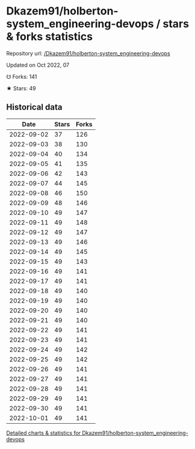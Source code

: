 # Dkazem91/holberton-system_engineering-devops / stars & forks statistics

Repository url: [/Dkazem91/holberton-system_engineering-devops](https://github.com/Dkazem91/holberton-system_engineering-devops)

Updated on Oct 2022, 07

☋ Forks: 141

★ Stars: 49

## Historical data
| Date | Stars | Forks |
|------|-------|-------|
| 2022-09-02 | 37 | 126 | 
| 2022-09-03 | 38 | 130 | 
| 2022-09-04 | 40 | 134 | 
| 2022-09-05 | 41 | 135 | 
| 2022-09-06 | 42 | 143 | 
| 2022-09-07 | 44 | 145 | 
| 2022-09-08 | 46 | 150 | 
| 2022-09-09 | 48 | 146 | 
| 2022-09-10 | 49 | 147 | 
| 2022-09-11 | 49 | 148 | 
| 2022-09-12 | 49 | 147 | 
| 2022-09-13 | 49 | 146 | 
| 2022-09-14 | 49 | 145 | 
| 2022-09-15 | 49 | 143 | 
| 2022-09-16 | 49 | 141 | 
| 2022-09-17 | 49 | 141 | 
| 2022-09-18 | 49 | 140 | 
| 2022-09-19 | 49 | 140 | 
| 2022-09-20 | 49 | 140 | 
| 2022-09-21 | 49 | 140 | 
| 2022-09-22 | 49 | 141 | 
| 2022-09-23 | 49 | 141 | 
| 2022-09-24 | 49 | 142 | 
| 2022-09-25 | 49 | 142 | 
| 2022-09-26 | 49 | 141 | 
| 2022-09-27 | 49 | 141 | 
| 2022-09-28 | 49 | 141 | 
| 2022-09-29 | 49 | 141 | 
| 2022-09-30 | 49 | 141 | 
| 2022-10-01 | 49 | 141 | 


[Detailed charts & statistics for Dkazem91/holberton-system_engineering-devops](https://reviewgithub.com/rep/Dkazem91/holberton-system_engineering-devops)
